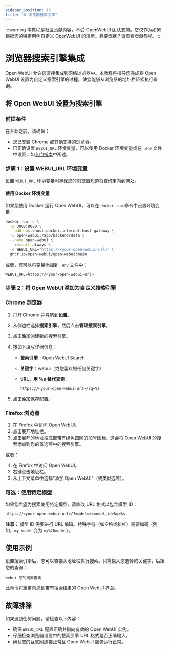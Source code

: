 ```yaml
---
sidebar_position: 16
title: "🌐 浏览器搜索引擎"
---
```


:::warning
本教程是社区贡献内容，不受 OpenWebUI 团队支持。它仅作为如何根据您的特定用例自定义 OpenWebUI 的演示。想要贡献？请查看贡献教程。
:::

# 浏览器搜索引擎集成

Open WebUI 允许您直接集成到网络浏览器中。本教程将指导您完成将 Open WebUI 设置为自定义搜索引擎的过程，使您能够从浏览器的地址栏轻松执行查询。

## 将 Open WebUI 设置为搜索引擎

### 前提条件

在开始之前，请确保：

- 您已安装 Chrome 或其他支持的浏览器。
- 已正确设置 `WEBUI_URL` 环境变量，可以使用 Docker 环境变量或在 `.env` 文件中设置，如[入门指南](/getting-started/advanced-topics/env-configuration)中所述。

### 步骤 1：设置 WEBUI_URL 环境变量

设置 `WEBUI_URL` 环境变量可确保您的浏览器知道将查询定向到何处。

#### 使用 Docker 环境变量

如果您使用 Docker 运行 Open WebUI，可以在 `docker run` 命令中设置环境变量：

```bash
docker run -d \
  -p 3000:8080 \
  --add-host=host.docker.internal:host-gateway \
  -v open-webui:/app/backend/data \
  --name open-webui \
  --restart always \
  -e WEBUI_URL="https://<your-open-webui-url>" \
  ghcr.io/open-webui/open-webui:main
```

或者，您可以将变量添加到 `.env` 文件中：

```plaintext
WEBUI_URL=https://<your-open-webui-url>
```

### 步骤 2：将 Open WebUI 添加为自定义搜索引擎

### Chrome 浏览器

1. 打开 Chrome 并导航到**设置**。
2. 从侧边栏选择**搜索引擎**，然后点击**管理搜索引擎**。
3. 点击**添加**创建新的搜索引擎。
4. 按如下填写详细信息：
    - **搜索引擎**：Open WebUI Search
    - **关键字**：webui（或您喜欢的任何关键字）
    - **URL，用 %s 替代查询**：

      ```
      https://<your-open-webui-url>/?q=%s
      ```

5. 点击**添加**保存配置。

### Firefox 浏览器

1. 在 Firefox 中访问 Open WebUI。
2. 点击展开地址栏。
3. 点击展开的地址栏底部带有绿色圆圈的加号图标。这会将 Open WebUI 的搜索添加到您的首选项中的搜索引擎。

或者：

1. 在 Firefox 中访问 Open WebUI。
2. 右键点击地址栏。
3. 从上下文菜单中选择"添加 Open WebUI"（或类似选项）。

### 可选：使用特定模型

如果您希望为搜索使用特定模型，请修改 URL 格式以包含模型 ID：

```
https://<your-open-webui-url>/?models=<model_id>&q=%s
```

**注意：** 模型 ID 需要进行 URL 编码。特殊字符（如空格或斜杠）需要编码（例如，`my model` 变为 `my%20model`）。

## 使用示例

设置搜索引擎后，您可以直接从地址栏执行搜索。只需输入您选择的关键字，后跟您的查询：

```
webui 您的搜索查询
```

此命令将重定向您到带有搜索结果的 Open WebUI 界面。

## 故障排除

如果遇到任何问题，请检查以下内容：

- 确保 `WEBUI_URL` 配置正确并指向有效的 Open WebUI 实例。
- 仔细检查浏览器设置中的搜索引擎 URL 格式是否正确输入。
- 确认您的互联网连接正常且 Open WebUI 服务运行正常。
